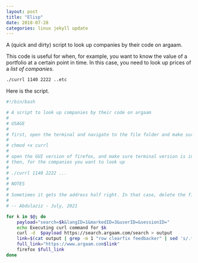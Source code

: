 ```yaml
---
layout: post
title: "Elisp"
date: 2018-07-28
categories: linux jekyll update
---
```


A (quick and dirty) script to look up companies by their code on argaam.

This code is useful for when, for example, you want to know the value of a portfolio at a certain point in time. In this case, you need to look up prices of a *list of companies*.

``` bash
./currl 1140 2222 ..etc 
```

Here is the script.

``` bash
#!/bin/bash

# A script to look up companies by their code on argaam 
#
# USAGE
#
# first, open the terminal and navigate to the file folder and make sure the script is executable on your computer with
#
# chmod +x currl
#
# open the GUI version of firefox, and make sure terminal version is installed on your computer
# then, for the companies you want to look up
#
# ./currl 1140 2222 ...
# 
# NOTES
#
# Sometimes it gets the address half right. In that case, delete the first half.
#
# -- Abdulaziz - July, 2021

for k in $@; do
	payload="search=$k&langID=1&markedID=3&userID=&sessionID=" 
	echo Executing curl command for $k
	curl -d  $payload https://search.argaam.com/search > output
	link=$(cat output | grep -m 1 "row clearfix feedbacker" | sed 's/.*data-href="\(.*\)">/\1/')
	full_link="https://www.argaam.com$link"
	firefox $full_link
done
```
